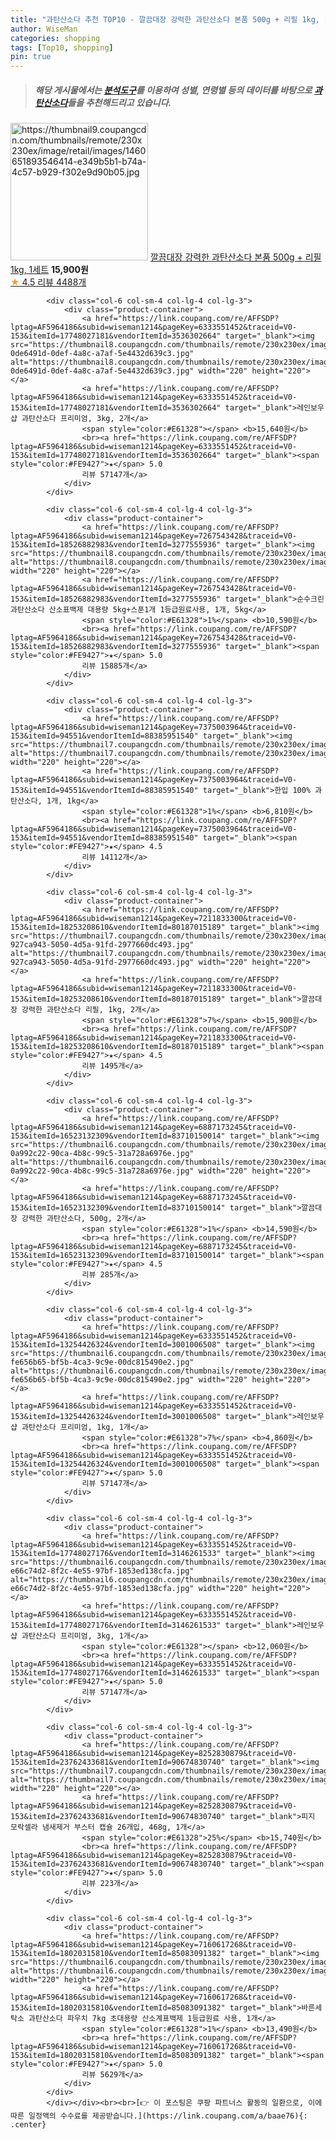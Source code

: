 ```yaml
---
title: "과탄산소다 추천 TOP10 - 깔끔대장 강력한 과탄산소다 본품 500g + 리필 1kg, 1세트"
author: WiseMan
categories: shopping
tags: [Top10, shopping]
pin: true
---
```


> ##### 해당 게시물에서는 [**분석도구**](https://itemscout.io/)를 이용하여 **성별**, **연령별** 등의 데이터를 바탕으로 [**과탄산소다**](https://link.coupang.com/a/baae76)들을 추천해드리고 있습니다.
<div class="container"><div class="row">
            <div class="col-6 col-sm-4 col-lg-4 col-lg-3">
                <div class="product-container">
                    <a href="https://link.coupang.com/re/AFFSDP?lptag=AF5964186&subid=wiseman1214&pageKey=7211830325&traceid=V0-153&itemId=18253195493&vendorItemId=80187014787" target="_blank"><img src="https://thumbnail9.coupangcdn.com/thumbnails/remote/230x230ex/image/retail/images/1460651893546414-e349b5b1-b74a-4c57-b929-f302e9d90b05.jpg" alt="https://thumbnail9.coupangcdn.com/thumbnails/remote/230x230ex/image/retail/images/1460651893546414-e349b5b1-b74a-4c57-b929-f302e9d90b05.jpg" width="220" height="220"></a>
                    <a href="https://link.coupang.com/re/AFFSDP?lptag=AF5964186&subid=wiseman1214&pageKey=7211830325&traceid=V0-153&itemId=18253195493&vendorItemId=80187014787" target="_blank">깔끔대장 강력한 과탄산소다 본품 500g + 리필 1kg, 1세트</a>
                    <span style="color:#E61328"></span> <b>15,900원</b>
                    <br><a href="https://link.coupang.com/re/AFFSDP?lptag=AF5964186&subid=wiseman1214&pageKey=7211830325&traceid=V0-153&itemId=18253195493&vendorItemId=80187014787" target="_blank"><span style="color:#FE9427">★</span> 4.5
                    리뷰 4488개</a>
                </div>
            </div>
            
            <div class="col-6 col-sm-4 col-lg-4 col-lg-3">
                <div class="product-container">
                    <a href="https://link.coupang.com/re/AFFSDP?lptag=AF5964186&subid=wiseman1214&pageKey=6333551452&traceid=V0-153&itemId=17748027181&vendorItemId=3536302664" target="_blank"><img src="https://thumbnail8.coupangcdn.com/thumbnails/remote/230x230ex/image/retail/images/1777256284839278-0de6491d-0def-4a8c-a7af-5e4432d639c3.jpg" alt="https://thumbnail8.coupangcdn.com/thumbnails/remote/230x230ex/image/retail/images/1777256284839278-0de6491d-0def-4a8c-a7af-5e4432d639c3.jpg" width="220" height="220"></a>
                    <a href="https://link.coupang.com/re/AFFSDP?lptag=AF5964186&subid=wiseman1214&pageKey=6333551452&traceid=V0-153&itemId=17748027181&vendorItemId=3536302664" target="_blank">레인보우샵 과탄산소다 프리미엄, 3kg, 2개</a>
                    <span style="color:#E61328"></span> <b>15,640원</b>
                    <br><a href="https://link.coupang.com/re/AFFSDP?lptag=AF5964186&subid=wiseman1214&pageKey=6333551452&traceid=V0-153&itemId=17748027181&vendorItemId=3536302664" target="_blank"><span style="color:#FE9427">★</span> 5.0
                    리뷰 57147개</a>
                </div>
            </div>
            
            <div class="col-6 col-sm-4 col-lg-4 col-lg-3">
                <div class="product-container">
                    <a href="https://link.coupang.com/re/AFFSDP?lptag=AF5964186&subid=wiseman1214&pageKey=7267543428&traceid=V0-153&itemId=18526882983&vendorItemId=3277555936" target="_blank"><img src="https://thumbnail8.coupangcdn.com/thumbnails/remote/230x230ex/image/vendor_inventory/7cc0/efdf425d97b9b6c606c14bead4ceef42d5de1e36434d73ba7bea76649319.jpg" alt="https://thumbnail8.coupangcdn.com/thumbnails/remote/230x230ex/image/vendor_inventory/7cc0/efdf425d97b9b6c606c14bead4ceef42d5de1e36434d73ba7bea76649319.jpg" width="220" height="220"></a>
                    <a href="https://link.coupang.com/re/AFFSDP?lptag=AF5964186&subid=wiseman1214&pageKey=7267543428&traceid=V0-153&itemId=18526882983&vendorItemId=3277555936" target="_blank">순수크린 과탄산소다 산소표백제 대용량 5kg+스푼1개 1등급원료사용, 1개, 5kg</a>
                    <span style="color:#E61328">1%</span> <b>10,590원</b>
                    <br><a href="https://link.coupang.com/re/AFFSDP?lptag=AF5964186&subid=wiseman1214&pageKey=7267543428&traceid=V0-153&itemId=18526882983&vendorItemId=3277555936" target="_blank"><span style="color:#FE9427">★</span> 5.0
                    리뷰 15885개</a>
                </div>
            </div>
            
            <div class="col-6 col-sm-4 col-lg-4 col-lg-3">
                <div class="product-container">
                    <a href="https://link.coupang.com/re/AFFSDP?lptag=AF5964186&subid=wiseman1214&pageKey=7375003964&traceid=V0-153&itemId=94551&vendorItemId=88385951540" target="_blank"><img src="https://thumbnail7.coupangcdn.com/thumbnails/remote/230x230ex/image/0820_amir_esrgan_inf80k_batch_0_max3k/4732/86ddffd77ceccc3eeb6f5472e45bcd52fccdeeebbd4bc0de20591d23b60c.jpg" alt="https://thumbnail7.coupangcdn.com/thumbnails/remote/230x230ex/image/0820_amir_esrgan_inf80k_batch_0_max3k/4732/86ddffd77ceccc3eeb6f5472e45bcd52fccdeeebbd4bc0de20591d23b60c.jpg" width="220" height="220"></a>
                    <a href="https://link.coupang.com/re/AFFSDP?lptag=AF5964186&subid=wiseman1214&pageKey=7375003964&traceid=V0-153&itemId=94551&vendorItemId=88385951540" target="_blank">한입 100% 과탄산소다, 1개, 1kg</a>
                    <span style="color:#E61328">1%</span> <b>6,810원</b>
                    <br><a href="https://link.coupang.com/re/AFFSDP?lptag=AF5964186&subid=wiseman1214&pageKey=7375003964&traceid=V0-153&itemId=94551&vendorItemId=88385951540" target="_blank"><span style="color:#FE9427">★</span> 4.5
                    리뷰 14112개</a>
                </div>
            </div>
            
            <div class="col-6 col-sm-4 col-lg-4 col-lg-3">
                <div class="product-container">
                    <a href="https://link.coupang.com/re/AFFSDP?lptag=AF5964186&subid=wiseman1214&pageKey=7211833300&traceid=V0-153&itemId=18253208610&vendorItemId=80187015189" target="_blank"><img src="https://thumbnail7.coupangcdn.com/thumbnails/remote/230x230ex/image/retail/images/800496641519298-927ca943-5050-4d5a-91fd-2977660dc493.jpg" alt="https://thumbnail7.coupangcdn.com/thumbnails/remote/230x230ex/image/retail/images/800496641519298-927ca943-5050-4d5a-91fd-2977660dc493.jpg" width="220" height="220"></a>
                    <a href="https://link.coupang.com/re/AFFSDP?lptag=AF5964186&subid=wiseman1214&pageKey=7211833300&traceid=V0-153&itemId=18253208610&vendorItemId=80187015189" target="_blank">깔끔대장 강력한 과탄산소다 리필, 1kg, 2개</a>
                    <span style="color:#E61328">7%</span> <b>15,900원</b>
                    <br><a href="https://link.coupang.com/re/AFFSDP?lptag=AF5964186&subid=wiseman1214&pageKey=7211833300&traceid=V0-153&itemId=18253208610&vendorItemId=80187015189" target="_blank"><span style="color:#FE9427">★</span> 4.5
                    리뷰 1495개</a>
                </div>
            </div>
            
            <div class="col-6 col-sm-4 col-lg-4 col-lg-3">
                <div class="product-container">
                    <a href="https://link.coupang.com/re/AFFSDP?lptag=AF5964186&subid=wiseman1214&pageKey=6887173245&traceid=V0-153&itemId=16523132309&vendorItemId=83710150014" target="_blank"><img src="https://thumbnail6.coupangcdn.com/thumbnails/remote/230x230ex/image/retail/images/1460652289802763-0a992c22-90ca-4b8c-99c5-31a728a6976e.jpg" alt="https://thumbnail6.coupangcdn.com/thumbnails/remote/230x230ex/image/retail/images/1460652289802763-0a992c22-90ca-4b8c-99c5-31a728a6976e.jpg" width="220" height="220"></a>
                    <a href="https://link.coupang.com/re/AFFSDP?lptag=AF5964186&subid=wiseman1214&pageKey=6887173245&traceid=V0-153&itemId=16523132309&vendorItemId=83710150014" target="_blank">깔끔대장 강력한 과탄산소다, 500g, 2개</a>
                    <span style="color:#E61328">1%</span> <b>14,590원</b>
                    <br><a href="https://link.coupang.com/re/AFFSDP?lptag=AF5964186&subid=wiseman1214&pageKey=6887173245&traceid=V0-153&itemId=16523132309&vendorItemId=83710150014" target="_blank"><span style="color:#FE9427">★</span> 4.5
                    리뷰 285개</a>
                </div>
            </div>
            
            <div class="col-6 col-sm-4 col-lg-4 col-lg-3">
                <div class="product-container">
                    <a href="https://link.coupang.com/re/AFFSDP?lptag=AF5964186&subid=wiseman1214&pageKey=6333551452&traceid=V0-153&itemId=13254426324&vendorItemId=3001006508" target="_blank"><img src="https://thumbnail6.coupangcdn.com/thumbnails/remote/230x230ex/image/retail/images/3150131912497372-fe656b65-bf5b-4ca3-9c9e-00dc815490e2.jpg" alt="https://thumbnail6.coupangcdn.com/thumbnails/remote/230x230ex/image/retail/images/3150131912497372-fe656b65-bf5b-4ca3-9c9e-00dc815490e2.jpg" width="220" height="220"></a>
                    <a href="https://link.coupang.com/re/AFFSDP?lptag=AF5964186&subid=wiseman1214&pageKey=6333551452&traceid=V0-153&itemId=13254426324&vendorItemId=3001006508" target="_blank">레인보우샵 과탄산소다 프리미엄, 1kg, 1개</a>
                    <span style="color:#E61328">7%</span> <b>4,860원</b>
                    <br><a href="https://link.coupang.com/re/AFFSDP?lptag=AF5964186&subid=wiseman1214&pageKey=6333551452&traceid=V0-153&itemId=13254426324&vendorItemId=3001006508" target="_blank"><span style="color:#FE9427">★</span> 5.0
                    리뷰 57147개</a>
                </div>
            </div>
            
            <div class="col-6 col-sm-4 col-lg-4 col-lg-3">
                <div class="product-container">
                    <a href="https://link.coupang.com/re/AFFSDP?lptag=AF5964186&subid=wiseman1214&pageKey=6333551452&traceid=V0-153&itemId=17748027176&vendorItemId=3146261533" target="_blank"><img src="https://thumbnail6.coupangcdn.com/thumbnails/remote/230x230ex/image/retail/images/643908847349144-e66c74d2-8f2c-4e55-97bf-1853ed138cfa.jpg" alt="https://thumbnail6.coupangcdn.com/thumbnails/remote/230x230ex/image/retail/images/643908847349144-e66c74d2-8f2c-4e55-97bf-1853ed138cfa.jpg" width="220" height="220"></a>
                    <a href="https://link.coupang.com/re/AFFSDP?lptag=AF5964186&subid=wiseman1214&pageKey=6333551452&traceid=V0-153&itemId=17748027176&vendorItemId=3146261533" target="_blank">레인보우샵 과탄산소다 프리미엄, 3kg, 1개</a>
                    <span style="color:#E61328"></span> <b>12,060원</b>
                    <br><a href="https://link.coupang.com/re/AFFSDP?lptag=AF5964186&subid=wiseman1214&pageKey=6333551452&traceid=V0-153&itemId=17748027176&vendorItemId=3146261533" target="_blank"><span style="color:#FE9427">★</span> 5.0
                    리뷰 57147개</a>
                </div>
            </div>
            
            <div class="col-6 col-sm-4 col-lg-4 col-lg-3">
                <div class="product-container">
                    <a href="https://link.coupang.com/re/AFFSDP?lptag=AF5964186&subid=wiseman1214&pageKey=8252830879&traceid=V0-153&itemId=23762433681&vendorItemId=90674830740" target="_blank"><img src="https://thumbnail7.coupangcdn.com/thumbnails/remote/230x230ex/image/0820_amir_esrgan_inf80k_batch_5_max3k/11c9/d85c786a7b68cfef2c74817b34cffd9c11cd16c3b8a83afdbaf1f264b49b.jpg" alt="https://thumbnail7.coupangcdn.com/thumbnails/remote/230x230ex/image/0820_amir_esrgan_inf80k_batch_5_max3k/11c9/d85c786a7b68cfef2c74817b34cffd9c11cd16c3b8a83afdbaf1f264b49b.jpg" width="220" height="220"></a>
                    <a href="https://link.coupang.com/re/AFFSDP?lptag=AF5964186&subid=wiseman1214&pageKey=8252830879&traceid=V0-153&itemId=23762433681&vendorItemId=90674830740" target="_blank">피지 모락셀라 냄새제거 부스터 캡슐 26개입, 468g, 1개</a>
                    <span style="color:#E61328">25%</span> <b>15,740원</b>
                    <br><a href="https://link.coupang.com/re/AFFSDP?lptag=AF5964186&subid=wiseman1214&pageKey=8252830879&traceid=V0-153&itemId=23762433681&vendorItemId=90674830740" target="_blank"><span style="color:#FE9427">★</span> 5.0
                    리뷰 223개</a>
                </div>
            </div>
            
            <div class="col-6 col-sm-4 col-lg-4 col-lg-3">
                <div class="product-container">
                    <a href="https://link.coupang.com/re/AFFSDP?lptag=AF5964186&subid=wiseman1214&pageKey=7160617268&traceid=V0-153&itemId=18020315810&vendorItemId=85083091382" target="_blank"><img src="https://thumbnail6.coupangcdn.com/thumbnails/remote/230x230ex/image/vendor_inventory/b2f0/509c77b3a6731dd7fd5703d057255b4c4e147fc9044b9ecf9e13b44039f2.jpg" alt="https://thumbnail6.coupangcdn.com/thumbnails/remote/230x230ex/image/vendor_inventory/b2f0/509c77b3a6731dd7fd5703d057255b4c4e147fc9044b9ecf9e13b44039f2.jpg" width="220" height="220"></a>
                    <a href="https://link.coupang.com/re/AFFSDP?lptag=AF5964186&subid=wiseman1214&pageKey=7160617268&traceid=V0-153&itemId=18020315810&vendorItemId=85083091382" target="_blank">바른세탁소 과탄산소다 파우치 7kg 초대용량 산소계표백제 1등급원료 사용, 1개</a>
                    <span style="color:#E61328">1%</span> <b>13,490원</b>
                    <br><a href="https://link.coupang.com/re/AFFSDP?lptag=AF5964186&subid=wiseman1214&pageKey=7160617268&traceid=V0-153&itemId=18020315810&vendorItemId=85083091382" target="_blank"><span style="color:#FE9427">★</span> 5.0
                    리뷰 5629개</a>
                </div>
            </div>
            </div></div><br><br>[👉 이 포스팅은 쿠팡 파트너스 활동의 일환으로, 이에 따른 일정액의 수수료를 제공받습니다.](https://link.coupang.com/a/baae76){: .center}